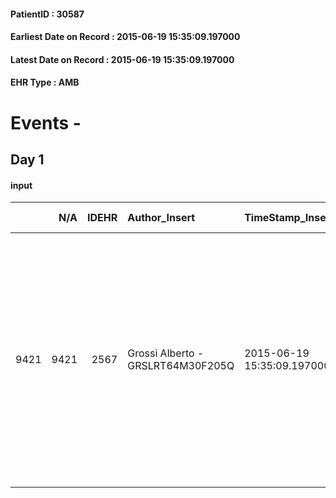 
#### PatientID : 30587
#### Earliest Date on Record : 2015-06-19 15:35:09.197000
#### Latest Date on Record : 2015-06-19 15:35:09.197000
#### EHR Type : AMB

# Events - 

## Day 1

#### input
|      |    N/A |   IDEHR | Author_Insert                     | TimeStamp_Insert           | EHRType   |   PatientID |   IDDigitalSignDocument | persone_vicine   |   Unnamed: 0_x.1 |   IDANAMNESI_SOCIALE | Patient   | FamigliaAltro   | Paziente_T   | FamigliaAltro_T   |   Non_Rilevabile_x.1 | Note_Non_Rilevabile_x.1   | opt_Problemi   | Note_I                                                                                                                                                                                                     | opt_paziente_a   | opt_famiglia_a   | opt_adeguatezza   | opt_paziente_solo   | opt_presente_assente   | Caregiver_principale   | opt_capacita     | opt_risorse_ec   | opt_paziente_ad   | opt_caregiver_ad   | opt_inv_civile            | Needs     | Domestic partnership   | Fragility      |
|-----:|-------:|--------:|:----------------------------------|:---------------------------|:----------|------------:|------------------------:|:-----------------|-----------------:|---------------------:|:----------|:----------------|:-------------|:------------------|---------------------:|:--------------------------|:---------------|:-----------------------------------------------------------------------------------------------------------------------------------------------------------------------------------------------------------|:-----------------|:-----------------|:------------------|:--------------------|:-----------------------|:-----------------------|:-----------------|:-----------------|:------------------|:-------------------|:--------------------------|:----------|:-----------------------|:---------------|
| 9421 |   9421 |    2567 | Grossi Alberto - GRSLRT64M30F205Q | 2015-06-19 15:35:09.197000 | AMB       |       30587 |                   89502 | N/A              |             1089 |                  703 | No#0      | Si#1            | No#0         | Si#1              |                    0 | NR                        | Si#1           | Il paziente √® stato tenuto all'oscuro della diagnosi e ovviamente anche della prognosi (i famigliari lo definiscono molto apprensivo). Il figlio mi sembra orientato e allo stesso modo descrive la madre | Indefinite#2     | Congruenti#1     | Da valutare#2     | No#0                | Presente#1             | wife                   | Incrementabile#1 | Da valutare#2    | Parziale#1        | Totale#2           | in fase di accertamento#2 | Clinici#0 | Coniuge/Convivente#0   | psico-fisica#3 |


